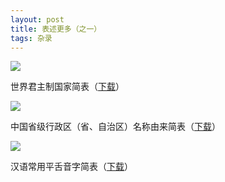 ```yaml
---
layout: post
title: 表述更多（之一）
tags: 杂录
---
```


![](http://image.cpxxpc.com/biaoshu4-1.jpg-700)

世界君主制国家简表（[下载](http://down.cpxxpc.com/junzhuzhi.doc)）

![](http://image.cpxxpc.com/biaoshu4-2.jpg-700)

中国省级行政区（省、自治区）名称由来简表（[下载](http://down.cpxxpc.com/xingzhengqu.doc)）

![](http://image.cpxxpc.com/biaoshu4-3.jpg-700)

汉语常用平舌音字简表（[下载](http://down.cpxxpc.com/pingsheyin.doc)）


